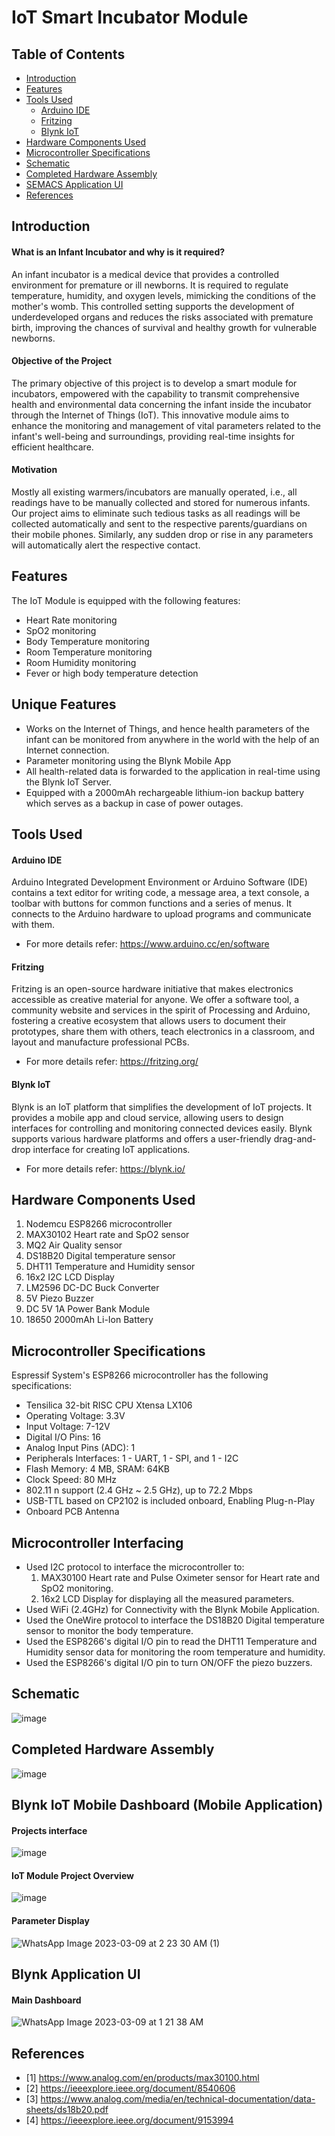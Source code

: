 IoT Smart Incubator Module <a name="TOP"></a>
===================

## Table of Contents
* [Introduction](#Introduction)
* [Features](#Features)
* [Tools Used](#Tools-Used)
  * [Arduino IDE](#Arduino-IDE)
  * [Fritzing](#Fritzing)
  * [Blynk IoT](#Blynk_IoT)
* [Hardware Components Used](#Hardware-Components-Used)
* [Microcontroller Specifications](#Microcontroller-Specifications)
* [Schematic](#Schematic)
* [Completed Hardware Assembly](#Completed-Hardware-Assembly)
* [SEMACS Application UI](#SEMACS-Application-UI)
* [References](#References)

## Introduction
#### What is an Infant Incubator and why is it required?
An infant incubator is a medical device that provides a controlled environment for premature or ill newborns. It is required to regulate temperature, humidity, and oxygen levels, mimicking the conditions of the mother's womb. This controlled setting supports the development of underdeveloped organs and reduces the risks associated with premature birth, improving the chances of survival and healthy growth for vulnerable newborns.

#### Objective of the Project
The primary objective of this project is to develop a smart module for incubators, empowered with the capability to transmit comprehensive health and environmental data concerning the infant inside the incubator through the Internet of Things (IoT). This innovative module aims to enhance the monitoring and management of vital parameters related to the infant's well-being and surroundings, providing real-time insights for efficient healthcare.

#### Motivation
Mostly all existing warmers/incubators are manually operated, i.e., all readings have to be manually collected and stored for numerous infants. Our project aims to eliminate such tedious tasks as all readings will be collected automatically and sent to the respective parents/guardians on their mobile phones. Similarly, any sudden drop or rise in any parameters will automatically alert the respective contact.

## Features
The IoT Module is equipped with the following features:
* Heart Rate monitoring
* SpO2 monitoring
* Body Temperature monitoring
* Room Temperature monitoring
* Room Humidity monitoring
* Fever or high body temperature detection

## Unique Features
* Works on the Internet of Things, and hence health parameters of the infant can be monitored from anywhere in the world with the help of an Internet connection.
* Parameter monitoring using the Blynk Mobile App
* All health-related data is forwarded to the application in real-time using the Blynk IoT Server.
* Equipped with a 2000mAh rechargeable lithium-ion backup battery which serves as a backup in case of power outages.

## Tools Used
#### Arduino IDE 
Arduino Integrated Development Environment or Arduino Software (IDE) contains a text editor for writing code, a message area, a text console, a toolbar with buttons for common functions and a series of menus. It connects to the Arduino hardware to upload programs and communicate with them. 
* For more details refer: <https://www.arduino.cc/en/software>

#### Fritzing
Fritzing is an open-source hardware initiative that makes electronics accessible as creative material for anyone. We offer a software tool, a community website and services in the spirit of Processing and Arduino, fostering a creative ecosystem that allows users to document their prototypes, share them with others, teach electronics in a classroom, and layout and manufacture professional PCBs. 
* For more details refer: <https://fritzing.org/>

#### Blynk IoT
Blynk is an IoT platform that simplifies the development of IoT projects. It provides a mobile app and cloud service, allowing users to design interfaces for controlling and monitoring connected devices easily. Blynk supports various hardware platforms and offers a user-friendly drag-and-drop interface for creating IoT applications.
* For more details refer: <https://blynk.io/>

## Hardware Components Used
1. Nodemcu ESP8266 microcontroller
2. MAX30102 Heart rate and SpO2 sensor
3. MQ2 Air Quality sensor
4. DS18B20 Digital temperature sensor
5. DHT11 Temperature and Humidity sensor
6. 16x2 I2C LCD Display
7. LM2596 DC-DC Buck Converter
8. 5V Piezo Buzzer
9. DC 5V 1A Power Bank Module
10. 18650 2000mAh Li-Ion Battery

## Microcontroller Specifications
Espressif System's ESP8266 microcontroller has the following specifications:
* Tensilica 32-bit RISC CPU Xtensa LX106
* Operating Voltage: 3.3V
* Input Voltage: 7-12V
* Digital I/O Pins: 16
* Analog Input Pins (ADC): 1
* Peripherals Interfaces: 1 - UART, 1 - SPI, and 1 - I2C
* Flash Memory: 4 MB, SRAM: 64KB
* Clock Speed: 80 MHz
* 802.11 n support (2.4 GHz ~ 2.5 GHz), up to 72.2 Mbps 
* USB-TTL based on CP2102 is included onboard, Enabling Plug-n-Play
* Onboard PCB Antenna

## Microcontroller Interfacing
* Used I2C protocol to interface the microcontroller to:
  1. MAX30100 Heart rate and Pulse Oximeter sensor for Heart rate and SpO2 monitoring.
  3. 16x2 LCD Display for displaying all the measured parameters.
* Used WiFi (2.4GHz) for Connectivity with the Blynk Mobile Application.
* Used the OneWire protocol to interface the DS18B20 Digital temperature sensor to monitor the body temperature.
* Used the ESP8266's digital I/O pin to read the DHT11 Temperature and Humidity sensor data for monitoring the room temperature and humidity.
* Used the ESP8266's digital I/O pin to turn ON/OFF the piezo buzzers.

## Schematic
![image](https://github.com/Nirvan007/IoT_Smart_Incubator_Module/assets/127144315/b0921243-ba35-40d0-89d7-f3b712425e40)

## Completed Hardware Assembly
![image](https://github.com/Nirvan007/IoT_Smart_Incubator_Module/assets/127144315/193a112a-81e4-4900-9889-9efb57aa9d6a)

## Blynk IoT Mobile Dashboard (Mobile Application)
#### Projects interface
![image](https://user-images.githubusercontent.com/127144315/223844498-3c206e85-dd1c-41f6-998f-936464151265.png)

#### IoT Module Project Overview
![image](https://user-images.githubusercontent.com/127144315/223844840-717feab1-2709-4f5d-92d9-6bd8a7ac7aec.png)

#### Parameter Display
![WhatsApp Image 2023-03-09 at 2 23 30 AM (1)](https://user-images.githubusercontent.com/127144315/223847522-d2eddc7b-c720-4bbe-ab90-4611382727a1.jpeg)

## Blynk Application UI
#### Main Dashboard
![WhatsApp Image 2023-03-09 at 1 21 38 AM](https://user-images.githubusercontent.com/127144315/223833541-a061c01b-c190-46f0-ba09-0a1ba1cc4de5.jpeg)

## References
 - [1] https://www.analog.com/en/products/max30100.html
 - [2] https://ieeexplore.ieee.org/document/8540606
 - [3] https://www.analog.com/media/en/technical-documentation/data-sheets/ds18b20.pdf
 - [4] https://ieeexplore.ieee.org/document/9153994
